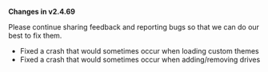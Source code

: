 **Changes in v2.4.69**

Please continue sharing feedback and reporting bugs so that we can do our best to fix them. 

- Fixed a crash that would sometimes occur when loading custom themes
- Fixed a crash that would sometimes occur when adding/removing drives

